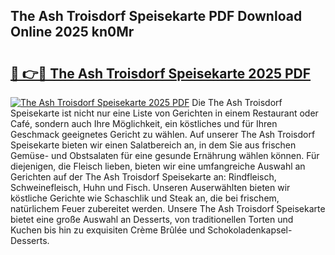 ## The Ash Troisdorf Speisekarte PDF Download Online 2025 kn0Mr

# <h2><a href="http://gce44x5.nevu.top/?p=The+Ash+Troisdorf+Speisekarte">🔗 👉🔴 The Ash Troisdorf Speisekarte 2025 PDF</a></h2>

[![The Ash Troisdorf Speisekarte 2025 PDF](https://i.imgur.com/dBaPXMq.png)](http://gce44x5.nevu.top/?p=The+Ash+Troisdorf+Speisekarte)
Die The Ash Troisdorf Speisekarte ist nicht nur eine Liste von Gerichten in einem Restaurant oder Café, sondern auch Ihre Möglichkeit, ein köstliches und für Ihren Geschmack geeignetes Gericht zu wählen. Auf unserer The Ash Troisdorf Speisekarte bieten wir einen Salatbereich an, in dem Sie aus frischen Gemüse- und Obstsalaten für eine gesunde Ernährung wählen können. Für diejenigen, die Fleisch lieben, bieten wir eine umfangreiche Auswahl an Gerichten auf der The Ash Troisdorf Speisekarte an: Rindfleisch, Schweinefleisch, Huhn und Fisch. Unseren Auserwählten bieten wir köstliche Gerichte wie Schaschlik und Steak an, die bei frischem, natürlichem Feuer zubereitet werden. Unsere The Ash Troisdorf Speisekarte bietet eine große Auswahl an Desserts, von traditionellen Torten und Kuchen bis hin zu exquisiten Crème Brûlée und Schokoladenkapsel-Desserts.
